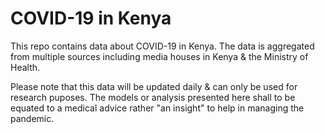 # COVID-19 in Kenya
This repo contains data about COVID-19 in Kenya. The data is aggregated from multiple sources including media houses in Kenya & the Ministry of Health. 

Please note that this data will be updated daily & can only be used for research puposes. The models or analysis presented here shall to be equated to a medical advice rather "an insight" to help in managing the pandemic.

